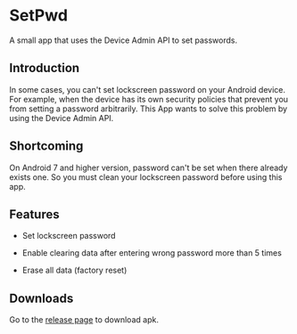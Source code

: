 # SetPwd

A small app that uses the Device Admin API to set passwords.

## Introduction

In some cases, you can't set lockscreen password on your Android device. For example, when the device has its own security policies that prevent you from setting a password arbitrarily. This App wants to solve this problem by using the Device Admin API.

## Shortcoming

On Android 7 and higher version, password can't be set when there already exists one. So you must clean your lockscreen password before using this app.

## Features

- Set lockscreen password

- Enable clearing data after entering wrong password more than 5 times

- Erase all data (factory reset)

## Downloads

Go to the [release page](https://github.com/Richard-Zheng/SetPwd/releases) to download apk.